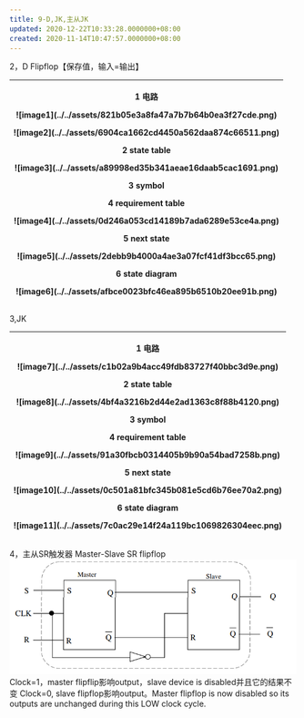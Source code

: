 ```yaml
---
title: 9-D,JK,主从JK
updated: 2020-12-22T10:33:28.0000000+08:00
created: 2020-11-14T10:47:57.0000000+08:00
---
```


2，D Flipflop【保存值，输入=输出】
<table>
<colgroup>
<col style="width: 100%" />
</colgroup>
<thead>
<tr class="header">
<th><p>1 电路</p>
<p>![image1](../../assets/821b05e3a8fa47a7b7b64b0ea3f27cde.png)</p>
<p></p>
<p>![image2](../../assets/6904ca1662cd4450a562daa874c66511.png)</p>
<p>2 state table</p>
<p>![image3](../../assets/a89998ed35b341aeae16daab5cac1691.png)</p>
<p></p>
<p></p>
<p>3 symbol</p>
<p>4 requirement table</p>
<p>![image4](../../assets/0d246a053cd14189b7ada6289e53ce4a.png)</p>
<p></p>
<p>5 next state</p>
<p>![image5](../../assets/2debb9b4000a4ae3a07fcf41df3bcc65.png)</p>
<p>6 state diagram</p>
<p>![image6](../../assets/afbce0023bfc46ea895b6510b20ee91b.png)</p>
<p></p></th>
</tr>
</thead>
<tbody>
</tbody>
</table>

3,JK
<table>
<colgroup>
<col style="width: 100%" />
</colgroup>
<thead>
<tr class="header">
<th><p>1 电路</p>
<p>![image7](../../assets/c1b02a9b4acc49fdb83727f40bbc3d9e.png)</p>
<p>2 state table</p>
<p>![image8](../../assets/4bf4a3216b2d44e2ad1363c8f88b4120.png)</p>
<p>3 symbol</p>
<p>4 requirement table</p>
<p>![image9](../../assets/91a30fbcb0314405b9b90a54bad7258b.png)</p>
<p>5 next state</p>
<p>![image10](../../assets/0c501a81bfc345b081e5cd6b76ee70a2.png)</p>
<p>6 state diagram</p>
<p>![image11](../../assets/7c0ac29e14f24a119bc1069826304eec.png)</p>
<p></p></th>
</tr>
</thead>
<tbody>
</tbody>
</table>

4，主从SR触发器 Master-Slave SR flipflop
![image12](../../assets/c062a12e7f0844b9b8e18f5ec62a01be.png)
Clock=1，master flipflip影响output，slave device is disabled并且它的结果不变
Clock=0, slave flipflop影响output。Master flipflop is now disabled so its outputs are unchanged during this LOW clock
cycle.

